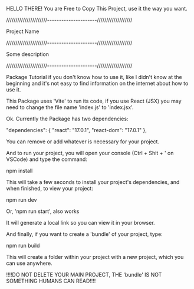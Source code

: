 HELLO THERE! 
You are Free to Copy This Project, use it the way you want.

//////////////////////---------------------///////////////////

Project Name

//////////////////////---------------------///////////////////

Some description

//////////////////////---------------------///////////////////

Package Tutorial if you don't know how to use it, like I didn't know at the beginning and it's not easy to find information on the internet about how to use it.

This Package uses 'Vite' to run its code, if you use React (JSX) you may need to change the file name 'index.js' to 'index.jsx'.

Ok. Currently the Package has two dependencies:

"dependencies": {
     "react": "17.0.1",
     "react-dom": "17.0.1"
   },
   
You can remove or add whatever is necessary for your project.

And to run your project, you will open your console (Ctrl + Shit + ' on VSCode) and type the command:

  npm install

This will take a few seconds to install your project's dependencies, and when finished, to view your project:

  npm run dev

Or, 'npm run start', also works

It will generate a local link so you can view it in your browser.

And finally, if you want to create a 'bundle' of your project, type:

  npm run build

This will create a folder within your project with a new project, which you can use anywhere.

!!!!DO NOT DELETE YOUR MAIN PROJECT, THE 'bundle' IS NOT SOMETHING HUMANS CAN READ!!!!
